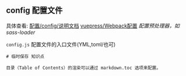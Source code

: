 
## config 配置文件
具体查看: 
[配置/config/说明文档](https://vuepress.vuejs.org/zh/config/)
[vuepress/Webpack配置](https://vuepress.vuejs.org/zh/config/#configurewebpack) *配置预处理器，如sass-loader*

`config.js` 配置文件的入口文件(YML,toml/也可)

``` shell
# 临时保存 知识点

目录（Table of Contents）的渲染可以通过 markdown.toc 选项来配置。
```
